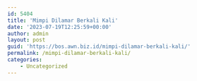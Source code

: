 ```yaml
---
id: 5404
title: 'Mimpi Dilamar Berkali Kali'
date: '2023-07-19T12:25:59+00:00'
author: admin
layout: post
guid: 'https://bos.awn.biz.id/mimpi-dilamar-berkali-kali/'
permalink: /mimpi-dilamar-berkali-kali/
categories:
    - Uncategorized
---
```


